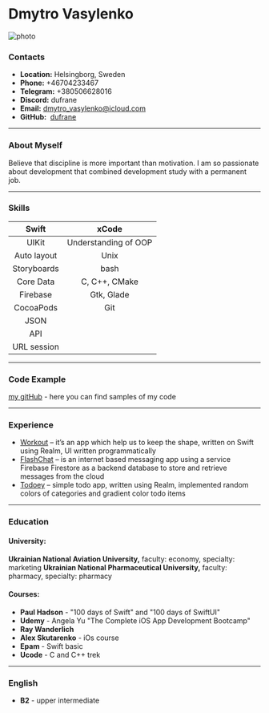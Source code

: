 # Dmytro Vasylenko

![](rsschool-cv/dufrane.jpg "photo")

### Contacts
* **Location:** Helsingborg, Sweden
* **Phone:** +46704233467
* **Telegram:** +380506628016
* **Discord:** dufrane
* **Email:** dmytro_vasylenko@icloud.com
* **GitHub:** 
[dufrane](https://github.com/dufrane "")

****
### About Myself
Believe that discipline is more important than motivation.
I am so passionate about development that combined development study with a permanent job.

****
### Skills

Swift          |xCode 
:-------------:|:-------------:
UIKit          |Understanding of OOP
Auto layout    |Unix 
Storyboards    |bash   
Core Data      |C, C++, CMake 
Firebase       |Gtk, Glade
CocoaPods      |Git  
JSON           |   
API            |   
URL session    |   
                     
****
### Code Example

[my gitHub](https://github.com/dufrane "") - here you can find samples of my code

****
### Experience
* [Workout](https://github.com/dufrane/pet-workOut-app "it’s an app which help us to keep the shape, written on Swift using Realm, UI written programmatically") – it’s an app which help us to keep the shape, written on Swift using Realm, UI written programmatically 
* [FlashChat](https://github.com/dufrane/flashChat "is an internet based messaging app using a service Firebase Firestore as a backend database to store and retrieve messages from the cloud") – is an internet based messaging app using a service Firebase Firestore as a backend database to store and retrieve messages from the cloud 
* [Todoey](https://github.com/dufrane/Todoey_Realm "simple todo app, written using Realm, implemented random colors of categories and gradient color todo items") – simple todo app, written using Realm, implemented random colors of categories and gradient color todo items 

****
### Education

#### University: 
**Ukrainian National Aviation University,** faculty: economy, specialty: marketing
**Ukrainian National Pharmaceutical University,** faculty: pharmacy, specialty: pharmacy

#### Courses:
* **Paul Hadson** - "100 days of Swift" and "100 days of SwiftUI"
* **Udemy** - Angela Yu "The Complete iOS App Development Bootcamp"
* **Ray Wanderlich**
* **Alex Skutarenko** - iOs course
* **Epam** - Swift basic
* **Ucode** - C and C++ trek

****
### English
* **B2** - upper intermediate